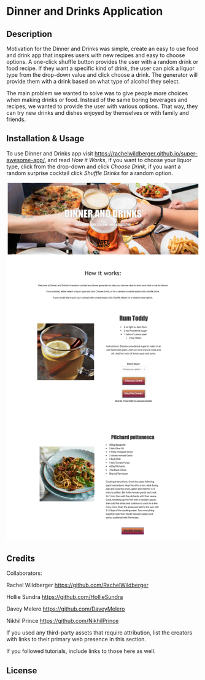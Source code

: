 # Dinner and Drinks Application

## Description

Motivation for the Dinner and Drinks was simple, create an easy to use food and drink app that inspires users with new recipes and easy to choose options. A one-click shuffle button provides the user with a random drink or food recipe. If they want a specific kind of drink, the user can pick a liquor type from the drop-down value and click choose a drink. The generator will provide them with a drink based on what type of alcohol they select.

The main problem we wanted to solve was to give people more choices when making drinks or food. Instead of the same boring beverages and recipes, we wanted to provide the user with various options. That way, they can try new drinks and dishes enjoyed by themselves or with family and friends.



## Installation & Usage

To use Dinner and Drinks app visit https://rachelwildberger.github.io/super-awesome-app/, and read <em>How it Works</em>, if you want to choose your liquor type, click from the drop-down and click <em>Choose Drink</em>, if you want a random surprise cocktail click <em>Shuffle Drinks</em> for a random option.   


![Dinner and Drinks Application](assets/images/dinneranddrinks-application.png)
![Cocktail Recipe](assets/images/drink-recipe.png)
![Meal Recipe](assets/images/meal-recipe.png)

## Credits

Collaborators:

Rachel Wildberger 
https://github.com/RachelWildberger

Hollie Sundra 
https://github.com/HollieSundra

Davey Melero
https://github.com/DaveyMelero

Nikhil Prince
https://github.com/NikhilPrince


If you used any third-party assets that require attribution, list the creators with links to their primary web presence in this section.

If you followed tutorials, include links to those here as well.

## License
